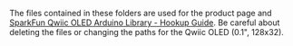 The files contained in these folders are used for the product page and [SparkFun Qwiic OLED Arduino Library - Hookup Guide](https://docs.sparkfun.com/SparkFun_Qwiic_OLED_Arduino_Library/). Be careful about deleting the files or changing the paths for the Qwiic OLED (0.1", 128x32).